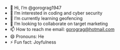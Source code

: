 - 👋 Hi, I’m @gorograg1947
- 👀 I’m interested in coding and cyber security
- 🌱 I’m currently learning geofencing
- 💞️ I’m looking to collaborate on target marketing
- 📫 How to reach me email: gorograg@hotmail.com
- 😄 Pronouns: He
- ⚡ Fun fact: Joyfulness

<!---
gorograg1947/gorograg1947 is a ✨ special ✨ repository because its `README.md` (this file) appears on your GitHub profile.
You can click the Preview link to take a look at your changes.
--->
